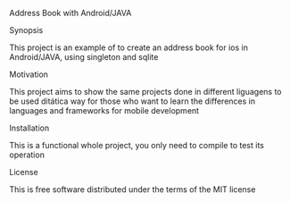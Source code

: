 Address Book with Android/JAVA

Synopsis

This project is an example of to create an address book for ios in Android/JAVA, using singleton and sqlite

Motivation

This project aims to show the same projects done in different liguagens to be used ditática way for those who want to learn the differences in languages and frameworks for mobile development

Installation

This is a functional whole project, you only need to compile to test its operation

License

This is free software distributed under the terms of the MIT license
